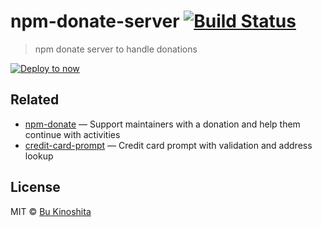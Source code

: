 # npm-donate-server [![Build Status](https://travis-ci.org/bukinoshita/npm-donate-server.svg?branch=master)](https://travis-ci.org/bukinoshita/npm-donate-server)

> npm donate server to handle donations

[![Deploy to now](https://deploy.now.sh/static/button.svg)](https://deploy.now.sh/?repo=https://github.com/bukinoshita/npm-donate-server&env=STRIPE_KEY)


## Related

- [npm-donate](https://github.com/bukinoshita/npm-donate) — Support maintainers with a donation and help them continue with activities
- [credit-card-prompt](https://github.com/bukinoshita/credit-card-prompt) — Credit card prompt with validation and address lookup


## License

MIT © [Bu Kinoshita](https://bukinoshita.io)
